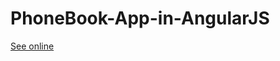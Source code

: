 # PhoneBook-App-in-AngularJS

<a href="https://matutamiller.github.io/PhoneBook-App-in-AngularJS/">See online</a>
